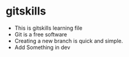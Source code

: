 # gitskills

- This is gitskills learning file
- Git is a free software
- Creating a new branch is quick and simple.
- Add Something in dev

